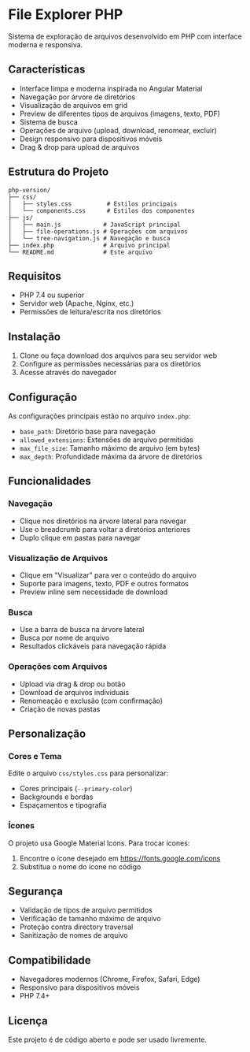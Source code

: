 # File Explorer PHP

Sistema de exploração de arquivos desenvolvido em PHP com interface moderna e responsiva.

## Características

- Interface limpa e moderna inspirada no Angular Material
- Navegação por árvore de diretórios
- Visualização de arquivos em grid
- Preview de diferentes tipos de arquivos (imagens, texto, PDF)
- Sistema de busca
- Operações de arquivo (upload, download, renomear, excluir)
- Design responsivo para dispositivos móveis
- Drag & drop para upload de arquivos

## Estrutura do Projeto

```
php-version/
├── css/
│   ├── styles.css          # Estilos principais
│   └── components.css      # Estilos dos componentes
├── js/
│   ├── main.js            # JavaScript principal
│   ├── file-operations.js # Operações com arquivos
│   └── tree-navigation.js # Navegação e busca
├── index.php              # Arquivo principal
└── README.md              # Este arquivo
```

## Requisitos

- PHP 7.4 ou superior
- Servidor web (Apache, Nginx, etc.)
- Permissões de leitura/escrita nos diretórios

## Instalação

1. Clone ou faça download dos arquivos para seu servidor web
2. Configure as permissões necessárias para os diretórios
3. Acesse através do navegador

## Configuração

As configurações principais estão no arquivo `index.php`:

- `base_path`: Diretório base para navegação
- `allowed_extensions`: Extensões de arquivo permitidas
- `max_file_size`: Tamanho máximo de arquivo (em bytes)
- `max_depth`: Profundidade máxima da árvore de diretórios

## Funcionalidades

### Navegação
- Clique nos diretórios na árvore lateral para navegar
- Use o breadcrumb para voltar a diretórios anteriores
- Duplo clique em pastas para navegar

### Visualização de Arquivos
- Clique em "Visualizar" para ver o conteúdo do arquivo
- Suporte para imagens, texto, PDF e outros formatos
- Preview inline sem necessidade de download

### Busca
- Use a barra de busca na árvore lateral
- Busca por nome de arquivo
- Resultados clickáveis para navegação rápida

### Operações com Arquivos
- Upload via drag & drop ou botão
- Download de arquivos individuais
- Renomeação e exclusão (com confirmação)
- Criação de novas pastas

## Personalização

### Cores e Tema
Edite o arquivo `css/styles.css` para personalizar:
- Cores principais (`--primary-color`)
- Backgrounds e bordas
- Espaçamentos e tipografia

### Ícones
O projeto usa Google Material Icons. Para trocar ícones:
1. Encontre o ícone desejado em https://fonts.google.com/icons
2. Substitua o nome do ícone no código

## Segurança

- Validação de tipos de arquivo permitidos
- Verificação de tamanho máximo de arquivo
- Proteção contra directory traversal
- Sanitização de nomes de arquivo

## Compatibilidade

- Navegadores modernos (Chrome, Firefox, Safari, Edge)
- Responsivo para dispositivos móveis
- PHP 7.4+

## Licença

Este projeto é de código aberto e pode ser usado livremente.